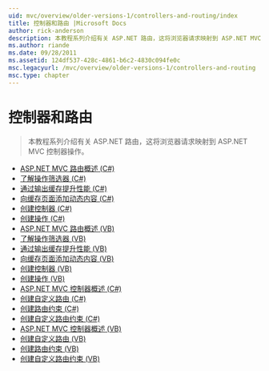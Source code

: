 ```yaml
---
uid: mvc/overview/older-versions-1/controllers-and-routing/index
title: 控制器和路由 |Microsoft Docs
author: rick-anderson
description: 本教程系列介绍有关 ASP.NET 路由，这将浏览器请求映射到 ASP.NET MVC 控制器操作。
ms.author: riande
ms.date: 09/28/2011
ms.assetid: 124df537-428c-4861-b6c2-4830c094fe0c
msc.legacyurl: /mvc/overview/older-versions-1/controllers-and-routing
msc.type: chapter
---
```

<a name="controllers-and-routing"></a>控制器和路由
====================
> 本教程系列介绍有关 ASP.NET 路由，这将浏览器请求映射到 ASP.NET MVC 控制器操作。


- [ASP.NET MVC 路由概述 (C#)](asp-net-mvc-routing-overview-cs.md)
- [了解操作筛选器 (C#)](understanding-action-filters-cs.md)
- [通过输出缓存提升性能 (C#)](improving-performance-with-output-caching-cs.md)
- [向缓存页面添加动态内容 (C#)](adding-dynamic-content-to-a-cached-page-cs.md)
- [创建控制器 (C#)](creating-a-controller-cs.md)
- [创建操作 (C#)](creating-an-action-cs.md)
- [ASP.NET MVC 路由概述 (VB)](asp-net-mvc-routing-overview-vb.md)
- [了解操作筛选器 (VB)](understanding-action-filters-vb.md)
- [通过输出缓存提升性能 (VB)](improving-performance-with-output-caching-vb.md)
- [向缓存页面添加动态内容 (VB)](adding-dynamic-content-to-a-cached-page-vb.md)
- [创建控制器 (VB)](creating-a-controller-vb.md)
- [创建操作 (VB)](creating-an-action-vb.md)
- [ASP.NET MVC 控制器概述 (C#)](aspnet-mvc-controllers-overview-cs.md)
- [创建自定义路由 (C#)](creating-custom-routes-cs.md)
- [创建路由约束 (C#)](creating-a-route-constraint-cs.md)
- [创建自定义路由约束 (C#)](creating-a-custom-route-constraint-cs.md)
- [ASP.NET MVC 控制器概述 (VB)](asp-net-mvc-controller-overview-vb.md)
- [创建自定义路由 (VB)](creating-custom-routes-vb.md)
- [创建路由约束 (VB)](creating-a-route-constraint-vb.md)
- [创建自定义路由约束 (VB)](creating-a-custom-route-constraint-vb.md)
